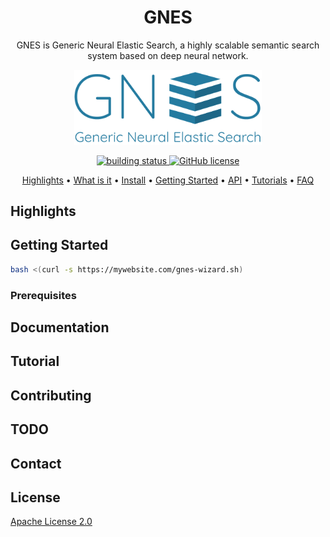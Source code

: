 <h1 align="center">GNES</h1>

<p align="center">GNES is Generic Neural Elastic Search, a highly scalable semantic search system based on deep neural network.</p>

<p align="center">
    <img src=".github/gnes-logo-tight.png?raw=true" width="300">
</p>


<p align="center">
<a href="#">
    <img src="http://badge.orange-ci.oa.com/ai-innersource/nes.svg" alt="building status">
</a>
<a href="https://github.com/hanxiao/bert-as-service/blob/master/LICENSE">
    <img src="https://img.shields.io/github/license/hanxiao/bert-as-service.svg"
         alt="GitHub license">
</a>
</p>

<p align="center">
  <a href="#highlights">Highlights</a> •
  <a href="#what-is-it">What is it</a> •
  <a href="#install">Install</a> •
  <a href="#getting-started">Getting Started</a> •
  <a href="#server-and-client-api">API</a> •
  <a href="#book-tutorial">Tutorials</a> •
  <a href="#speech_balloon-faq">FAQ</a>  
</p>



## Highlights

## Getting Started

```bash
bash <(curl -s https://mywebsite.com/gnes-wizard.sh)
```

### Prerequisites

## Documentation

## Tutorial

## Contributing

## TODO

## Contact

## License 

[Apache License 2.0](./LICENSE)